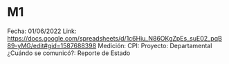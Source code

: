 # M1

Fecha: 01/06/2022
Link: https://docs.google.com/spreadsheets/d/1c6Hiu_N86OKgZpEs_suE02_pqB89-yMG/edit#gid=1587688398
Medición: CPI:
Proyecto: Departamental
¿Cuándo se comunicó?: Reporte de Estado